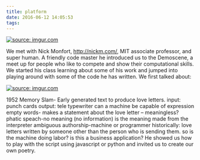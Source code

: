 ```yaml
---
title: platform
date: 2016-06-12 14:05:53
tags:
---
```

<a href="http://imgur.com/0P2uLbg"><img src="http://i.imgur.com/0P2uLbg.png" title="source: imgur.com" /></a>

We met with Nick Monfort, http://nickm.com/, MIT associate professor, and super human.  A friendly code master he introduced us to the Demoscene, a meet up for people who like to compete and show their computational skills.
We started his class learning about some of his work and jumped into playing around with some of the code he has written. We first talked about:

<a href="http://imgur.com/rMoRtAX"><img src="http://i.imgur.com/rMoRtAX.jpg" title="source: imgur.com" /></a>

1952 Memory Slam- Early generated text to produce love letters.
     input: punch cards
     output: tele typewriter
can a machine be capable of expression
empty words- makes a statement about the love letter – meaningless?
phatic speach-no meaning (no information)
is the meaning made from the interpreter
ambiguous authorship-machine or programmer
historically: love letters written by someone other than the person who is sending them. so is the machine doing labor? is this a business application?
He showed us how to play with the script using javascript or python and invited us to create our own poetry.


